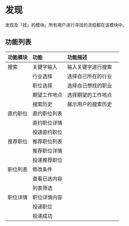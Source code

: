 # 发现

发现及「找」的模块。所有用户进行寻找的流程都在该模块中。

## 功能列表

| 功能模块 | 功能 | 功能描述 |  |
| :--- | :--- | :--- | :--- |
| 搜索 | 关键字输入 | 输入关键字进行搜索 |  |
|  | 行业选择 | 选择自己所在的行业 |  |
|  | 职位选择 | 选择自己想找的职业 |  |
|  | 期望工作地点 | 选择期望的工作地点 |  |
|  | 搜索历史 | 展示用户的搜索历史 |  |
| 直约职位 | 直约职位列表 |  |  |
|  | 直约职位详情 |  |  |
|  | 投递直约职位 |  |  |
| 推荐职位 | 推荐职位列表 |  |  |
|  | 推荐职位详情 |  |  |
|  | 投递推荐职位 |  |  |
| 职位列表 | 修改条件 |  |  |
|  | 查看已选内容 |  |  |
|  | 列表筛选 |  |  |
| 职位详情 | 职位详情内容 |  |  |
|  | 投递职位 |  |  |
|  | 投递成功 |  |  |



